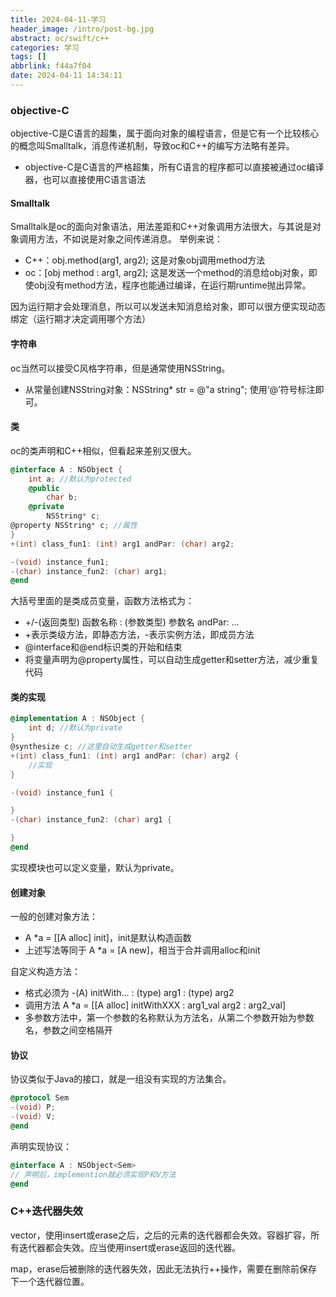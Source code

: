 ```yaml
---
title: 2024-04-11-学习
header_image: /intro/post-bg.jpg
abstract: oc/swift/c++
categories: 学习
tags: []
abbrlink: f44a7f04
date: 2024-04-11 14:34:11
---
```


### objective-C
objective-C是C语言的超集，属于面向对象的编程语言，但是它有一个比较核心的概念叫Smalltalk，消息传递机制，导致oc和C++的编写方法略有差异。

- objective-C是C语言的严格超集，所有C语言的程序都可以直接被通过oc编译器，也可以直接使用C语言语法

#### Smalltalk
Smalltalk是oc的面向对象语法，用法差距和C++对象调用方法很大，与其说是对象调用方法，不如说是对象之间传递消息。
举例来说：
- C++：obj.method(arg1, arg2); 这是对象obj调用method方法
- oc：[obj method : arg1, arg2]; 这是发送一个method的消息给obj对象，即使obj没有method方法，程序也能通过编译，在运行期runtime抛出异常。

因为运行期才会处理消息，所以可以发送未知消息给对象，即可以很方便实现动态绑定（运行期才决定调用哪个方法）

#### 字符串
oc当然可以接受C风格字符串，但是通常使用NSString。
- 从常量创建NSString对象：NSString* str = @"a string"; 使用‘@’符号标注即可。

#### 类
oc的类声明和C++相似，但看起来差别又很大。
```objective-c
@interface A : NSObject {
    int a; //默认为protected
    @public
        char b;
    @private 
        NSString* c;
@property NSString* c; //属性
}
+(int) class_fun1: (int) arg1 andPar: (char) arg2;

-(void) instance_fun1;
-(char) instance_fun2: (char) arg1;
@end
```
大括号里面的是类成员变量，函数方法格式为：
- +/-(返回类型) 函数名称 : (参数类型) 参数名 andPar: ...
- +表示类级方法，即静态方法，-表示实例方法，即成员方法
- @interface和@end标识类的开始和结束
- 将变量声明为@property属性，可以自动生成getter和setter方法，减少重复代码

#### 类的实现
```objective-c
@implementation A : NSObject {
    int d; //默认为private
}
@synthesize c; //这里自动生成getter和setter
+(int) class_fun1: (int) arg1 andPar: (char) arg2 {
    //实现
}

-(void) instance_fun1 {

}
-(char) instance_fun2: (char) arg1 {

}
@end

```
实现模块也可以定义变量，默认为private。

#### 创建对象
一般的创建对象方法：
- A *a = [[A alloc] init]，init是默认构造函数
- 上述写法等同于 A *a = [A new]，相当于合并调用alloc和init

自定义构造方法：
- 格式必须为 -(A) initWith... : (type) arg1 : (type) arg2
- 调用方法 A *a = [[A alloc] initWithXXX : arg1_val arg2 : arg2_val]
- 多参数方法中，第一个参数的名称默认为方法名，从第二个参数开始为参数名，参数之间空格隔开

#### 协议
协议类似于Java的接口，就是一组没有实现的方法集合。

```objective-c
@protocol Sem
-(void) P;
-(void) V;
@end
```

声明实现协议：
```objective-c
@interface A : NSObject<Sem>
// 声明后，implemention就必须实现P和V方法
@end
```




### C++迭代器失效
vector，使用insert或erase之后，之后的元素的迭代器都会失效。容器扩容，所有迭代器都会失效。应当使用insert或erase返回的迭代器。

map，erase后被删除的迭代器失效，因此无法执行++操作，需要在删除前保存下一个迭代器位置。


